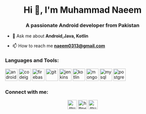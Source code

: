 <h1 align="center">Hi 👋, I'm Muhammad Naeem</h1>
<h3 align="center">A passionate Android developer from Pakistan</h3>



- 💬 Ask me about **Android,Java, Kotlin**

- 📫 How to reach me **naeem0313@gmail.com**



### Languages and Tools:

<p align="left"><img src="https://devicons.github.io/devicon/devicon.git/icons/android/android-original-wordmark.svg" alt="android" width="40" height="40"/> <img src="https://cdn.worldvectorlogo.com/logos/codeigniter.svg" alt="codeigniter" width="40" height="40"/> <img src="https://www.vectorlogo.zone/logos/firebase/firebase-icon.svg" alt="firebase" width="40" height="40"/> <img src="https://www.vectorlogo.zone/logos/git-scm/git-scm-icon.svg" alt="git" width="40" height="40"/> <img src="https://www.vectorlogo.zone/logos/jenkins/jenkins-icon.svg" alt="jenkins" width="40" height="40"/> <img src="https://www.vectorlogo.zone/logos/kotlinlang/kotlinlang-icon.svg" alt="kotlin" width="40" height="40"/> <img src="https://devicons.github.io/devicon/devicon.git/icons/mongodb/mongodb-original-wordmark.svg" alt="mongodb" width="40" height="40"/> <img src="https://devicons.github.io/devicon/devicon.git/icons/mysql/mysql-original-wordmark.svg" alt="mysql" width="40" height="40"/> <img src="https://devicons.github.io/devicon/devicon.git/icons/postgresql/postgresql-original-wordmark.svg" alt="postgresql" width="40" height="40"/>
</p>

  
  ### Connect with me:
  <p align="center">
<a href="https://linkedin.com/in/muhammad-naeem-b0101091" target="blank"><img align="center" src="https://cdn.jsdelivr.net/npm/simple-icons@3.0.1/icons/linkedin.svg" alt="muhammad-naeem-b0101091" height="30" width="30" /></a>
<a href="https://stackoverflow.com/users/https://stackoverflow.com/users/9376686/muhammad-naeem" target="blank"><img align="center" src="https://cdn.jsdelivr.net/npm/simple-icons@3.0.1/icons/stackoverflow.svg" alt="https://stackoverflow.com/users/9376686/muhammad-naeem" height="30" width="30" /></a>
<a href="https://fb.com/muhammad.naeem0313" target="blank"><img align="center" src="https://cdn.jsdelivr.net/npm/simple-icons@3.0.1/icons/facebook.svg" alt="muhammad.naeem0313" height="30" width="30" /></a>
</p>
 
 

